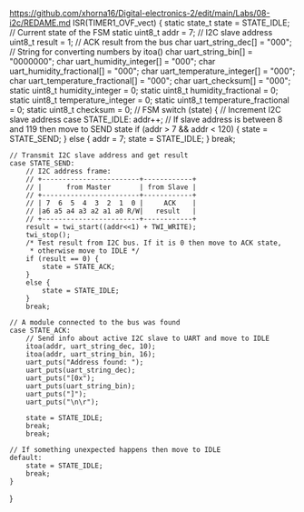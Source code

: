 https://github.com/xhorna16/Digital-electronics-2/edit/main/Labs/08-i2c/REDAME.md
ISR(TIMER1_OVF_vect)
{
    static state_t state = STATE_IDLE;  // Current state of the FSM
    static uint8_t addr = 7;            // I2C slave address
    uint8_t result = 1;                 // ACK result from the bus
    char uart_string_dec[] = "000"; // String for converting numbers by itoa()
    char uart_string_bin[] = "0000000";
    char uart_humidity_integer[] = "000";
    char uart_humidity_fractional[] = "000";
    char uart_temperature_integer[] = "000";
    char uart_temperature_fractional[] = "000";
    char uart_checksum[] = "000";
    static uint8_t humidity_integer = 0;
    static uint8_t humidity_fractional = 0;
    static uint8_t temperature_integer = 0;
    static uint8_t temperature_fractional = 0;
    static uint8_t checksum = 0;
    // FSM
    switch (state)
    {
    // Increment I2C slave address
    case STATE_IDLE:
        addr++;
        // If slave address is between 8 and 119 then move to SEND state
        if (addr > 7 && addr < 120) {
            state = STATE_SEND;
        }
        else {
            addr = 7;
            state = STATE_IDLE;
        }
        break;
    
    // Transmit I2C slave address and get result
    case STATE_SEND:
        // I2C address frame:
        // +------------------------+------------+
        // |      from Master       | from Slave |
        // +------------------------+------------+
        // | 7  6  5  4  3  2  1  0 |     ACK    |
        // |a6 a5 a4 a3 a2 a1 a0 R/W|   result   |
        // +------------------------+------------+
        result = twi_start((addr<<1) + TWI_WRITE);
        twi_stop();
        /* Test result from I2C bus. If it is 0 then move to ACK state, 
         * otherwise move to IDLE */
        if (result == 0) {
            state = STATE_ACK;
        }
        else {
            state = STATE_IDLE;
        }
        break;

    // A module connected to the bus was found
    case STATE_ACK:
        // Send info about active I2C slave to UART and move to IDLE
        itoa(addr, uart_string_dec, 10);
        itoa(addr, uart_string_bin, 16);
        uart_puts("Address found: ");
        uart_puts(uart_string_dec);
        uart_puts("[0x");
        uart_puts(uart_string_bin);
        uart_puts("]");
        uart_puts("\n\r");
        
        state = STATE_IDLE;
        break;
        break;

    // If something unexpected happens then move to IDLE
    default:
        state = STATE_IDLE;
        break;
    }
}
